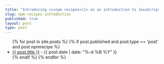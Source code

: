 ```yaml
---
title: "Introducing <i>npm recipes</i> as an introduction to JavaScript & Node.js"
slug: npm-recipes-introduction
published: true
layout: post
type: post
---
```


<ul class="posts">
  {% for post in site.posts %}
    {% if post.published and post.type == 'post' and post.npmrecipe %}
      <li class="post" id="{{ post.slug }}">
        <a href="{{ post.url }}">{{ post.title }}</a> - {{ post.date | date: "%-d %B %Y" }}
      </li>
    {% endif %}
  {% endfor %}
</ul>